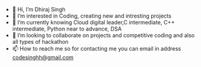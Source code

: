 - 👋 Hi, I’m Dhiraj Singh
- 👀 I’m interested in Coding, creating new and intresting projects
- 🌱 I’m currently knowing Cloud digital leader,C intermediate, C++ intermediate, Python near to advance, DSA
- 💞️ I’m looking to collaborate on projects and competitive coding and also all types of hackathon
- 📫 How to reach me so for contacting me you can email in address codesinghh@gmail.com
<!---
CodeSinghh/CodeSinghh is a ✨ special ✨ repository because its `README.md` (this file) appears on your GitHub profile.
You can click the Preview link to take a look at your changes.
--->
